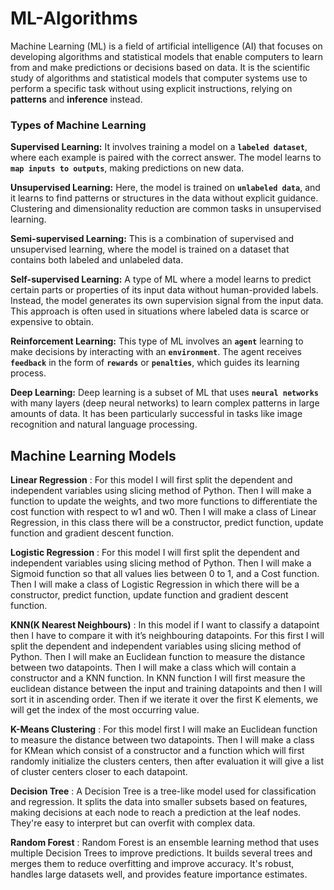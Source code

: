 # ML-Algorithms
Machine Learning (ML) is a field of artificial intelligence (AI) that focuses on developing algorithms and statistical models that enable computers to learn from and make predictions or decisions based on data. It is the scientific study of algorithms and statistical models that computer systems use to perform a specific task without using explicit instructions, relying on **patterns** and **inference** instead.

### Types of Machine Learning
**Supervised Learning:** It involves training a model on a **`labeled dataset`**, where each example is paired with the correct answer. The model learns to **`map inputs to outputs`**, making predictions on new data.

**Unsupervised Learning:** Here, the model is trained on **`unlabeled data`**, and it learns to find patterns or structures in the data without explicit guidance. Clustering and dimensionality reduction are common tasks in unsupervised learning.

**Semi-supervised Learning:** This is a combination of supervised and unsupervised learning, where the model is trained on a dataset that contains both labeled and unlabeled data.

**Self-supervised Learning:** A type of ML where a model learns to predict certain parts or properties of its input data without human-provided labels. Instead, the model generates its own supervision signal from the input data. This approach is often used in situations where labeled data is scarce or expensive to obtain.

**Reinforcement Learning:** This type of ML involves an **`agent`** learning to make decisions by interacting with an **`environment`**. The agent receives **`feedback`** in the form of **`rewards`** or **`penalties`**, which guides its learning process.

**Deep Learning:** Deep learning is a subset of ML that uses **`neural networks`** with many layers (deep neural networks) to learn complex patterns in large amounts of data. It has been particularly successful in tasks like image recognition and natural language processing.

## Machine Learning Models
**Linear Regression**  : For this model I will first split the dependent and independent variables using slicing method of Python.
Then I will make a function to update the weights, and two more functions to differentiate the cost function with respect to w1 and w0.
Then I will make a class of Linear Regression, in this class there will be a constructor, predict function, update function and 
gradient descent function.

**Logistic Regression** :  For this model I will first split the dependent and independent variables using slicing method of Python.
Then I will make a Sigmoid function so that all values lies between 0 to 1, and a Cost function. Then I will make a class of
Logistic Regression in which there will be a constructor, predict function, update function and gradient descent function.


**KNN(K Nearest Neighbours)** : In this model if I want to classify a datapoint then I have to compare it with it’s neighbouring datapoints.
For this first I will split the dependent and independent variables using slicing method of Python. Then I will make an Euclidean 
function to measure the distance between two datapoints. Then I will make a class which will contain a constructor and a KNN function.
In KNN function I will first measure the euclidean distance between the input and training datapoints and then I will sort it in ascending order.
Then if we iterate it over the first K elements, we will get the index of the most occurring value.


**K-Means Clustering** : For this model first I will make an Euclidean function to measure the distance between two datapoints.
Then I will make a class for KMean which consist of a constructor and a function which will first randomly initialize the clusters centers,
then after evaluation it will give a list of cluster centers closer to each datapoint. 


**Decision Tree** : A Decision Tree is a tree-like model used for classification and regression. It splits the data into smaller subsets
based on features, making decisions at each node to reach a prediction at the leaf nodes. They're easy to interpret but can overfit with complex data.

**Random Forest** : Random Forest is an ensemble learning method that uses multiple Decision Trees to improve predictions. It builds several trees
and merges them to reduce overfitting and improve accuracy. It's robust, handles large datasets well, and provides feature importance estimates.
